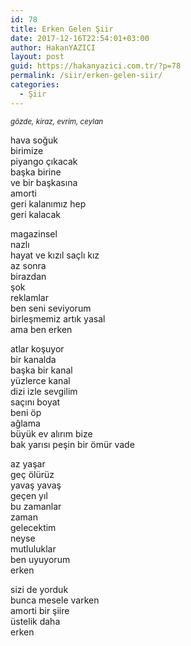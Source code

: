 ```yaml
---
id: 78
title: Erken Gelen Şiir
date: 2017-12-16T22:54:01+03:00
author: HakanYAZICI
layout: post
guid: https://hakanyazici.com.tr/?p=78
permalink: /siir/erken-gelen-siir/
categories:
  - Şiir
---
```

<small><em>gözde, kiraz, evrim, ceylan</em></small>

hava soğuk  
birimize  
piyango çıkacak  
başka birine  
ve bir başkasına  
amorti  
geri kalanımız hep  
geri kalacak

magazinsel  
nazlı  
hayat ve kızıl saçlı kız  
az sonra  
birazdan  
şok  
reklamlar  
ben seni seviyorum  
birleşmemiz artık yasal  
ama ben erken

atlar koşuyor  
bir kanalda  
başka bir kanal  
yüzlerce kanal  
dizi izle sevgilim  
saçını boyat  
beni öp  
ağlama  
büyük ev alırım bize  
bak yarısı peşin bir ömür vade

az yaşar  
geç ölürüz  
yavaş yavaş  
geçen yıl  
bu zamanlar  
zaman  
gelecektim  
neyse  
mutluluklar  
ben uyuyorum  
erken

sizi de yorduk  
bunca mesele varken  
amorti bir şiire  
üstelik daha  
erken